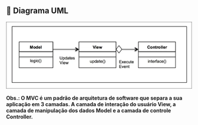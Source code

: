 ## 🚀 Diagrama UML

<p align="center">
  <img src="https://github.com/deborafaria01/Bertoti/blob/main/Engenharia-III/MVC/MVC.png"/></p>
  
**Obs.: O MVC é um padrão de arquitetura de software que separa a sua aplicação em 3 camadas. A camada de interação do usuário View, a camada de manipulação dos dados
Model e a camada de controle Controller.**
